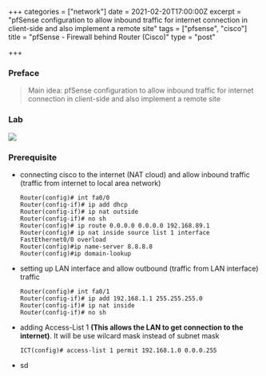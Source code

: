 +++
categories = ["network"]
date = 2021-02-20T17:00:00Z
excerpt = "pfSense configuration to allow inbound traffic for internet connection in client-side and also implement a remote site"
tags = ["pfsense", "cisco"]
title = "pfSense - Firewall behind Router (Cisco)"
type = "post"

+++
### Preface

> Main idea: pfSense configuration to allow inbound traffic for internet connection in client-side and also implement a remote site

### Lab

![](https://res.cloudinary.com/bimagv/image/upload/v1614057646/2021-02/123/Screen_2021-02-23_09-38-51X_ljprva.png)

### Prerequisite

* connecting cisco to the internet (NAT cloud) and allow inbound traffic (traffic from internet to local area network)  

      Router(config)# int fa0/0
      Router(config-if)# ip add dhcp
      Router(config-if)# ip nat outside
      Router(config-if)# no sh
      Router(config)# ip route 0.0.0.0 0.0.0.0 192.168.89.1
      Router(config)# ip nat inside source list 1 interface FastEthernet0/0 overload
      Router(config)#ip name-server 8.8.8.8
      Router(config)#ip domain-lookup
* setting up LAN interface and allow outbound (traffic from LAN interface) traffic

      Router(config)# int fa0/1
      Router(config-if)# ip add 192.168.1.1 255.255.255.0
      Router(config-if)# ip nat inside
      Router(config-if)# no sh
* adding Access-List 1 **(This allows the LAN to get connection to the internet)**. It will be use wilcard mask instead of subnet mask

      ICT(config)# access-list 1 permit 192.168.1.0 0.0.0.255
* sd